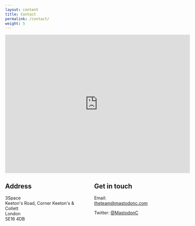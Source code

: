 ```yaml
---
layout: content
title: Contact
permalink: /contact/
weight: 5
---
```

<iframe src="https://www.google.com/maps/embed?pb=!1m18!1m12!1m3!1d2483.907823722999!2d-0.06478868387235644!3d51.49655897963337!2m3!1f0!2f0!3f0!3m2!1i1024!2i768!4f13.1!3m3!1m2!1s0x4876033db55aa851%3A0x2c72ed01b5983783!2sKeeton&#39;s+%26+Collett+(3Space)!5e0!3m2!1sen!2suk!4v1492784950429" width="600" height="450" frameborder="0" style="border:0" width="100%" allowfullscreen></iframe>

<div class="columns">
  <div class="columns-col50">
  <h2>Address</h2>
  <p>
  3Space<br />
  Keeton's Road, Corner Keeton's & Collett<br />
  London<br />
  SE16 4DB<br />
  </p>
  </div>
  <div class="columns-col50">
  <h2>Get in touch</h2>
  <p>Email: <a href="mailto:theteam@mastodonc.com">theteam@mastodonc.com</a></p>
  <p>Twitter: <a href="https://twitter.com/MastodonC">@MastodonC</a></p>
  </div>
</div>
